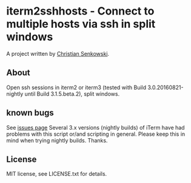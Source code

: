 # iterm2sshhosts - Connect to multiple hosts via ssh in split windows

A project written by [Christian Senkowski](http://e-cs.co/).


## About
Open ssh sessions in iterm2 or iterm3 (tested with Build 3.0.20160821-nightly until Build 3.1.5.beta.2), split windows.


## known bugs
See [issues page](https://github.com/c9pr3/iterm2sshhosts/issues)
Several 3.x versions (nightly builds) of iTerm have had problems with this
script or/and scripting in general. Please keep this in mind when trying
nightly builds. Thanks.


## License
MIT license, see LICENSE.txt for details.
